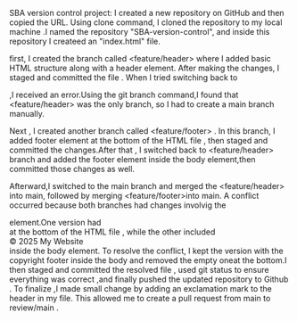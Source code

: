 SBA version control project:
I created a new repository  on GitHub and then copied the URL. Using clone command, I cloned the repository to my local machine .I named  the repository "SBA-version-control", and  inside this repository I createed an "index.html" file.


first, I created the branch called <feature/header> where I added basic HTML structure along with a header element. After making the changes, I staged and committed the file . When I tried switching back to <main> ,I received an error.Using the git branch command,I found that <feature/header> was the only branch, so I had to create a main branch manually. 


Next , I created another branch called <feature/footer> . In this branch, I added  footer element at the bottom of the HTML file , then staged and committed the changes.After that , I switched back to <feature/header> branch and added the footer element inside the body element,then committed those changes as well. 

Afterward,I switched to the main  branch and merged the <feature/header> into main, followed by  merging <feature/footer>into main. A conflict occurred because both branches had changes involvig the <footer> element.One version had <footer></footer> at the bottom of the HTML file , while the other included <footer>&copy; 2025 My Website</footer> inside the body element.
To resolve the conflict, I kept the version with the copyright footer inside the body and removed the empty oneat the bottom.I then staged and committed the resolved file , used git status  to  ensure everything was correct ,and finally pushed the updated repository to Github . 
To finalize ,I made small change by adding an exclamation mark to the header in my file. This allowed me to create a pull request from main  to review/main .